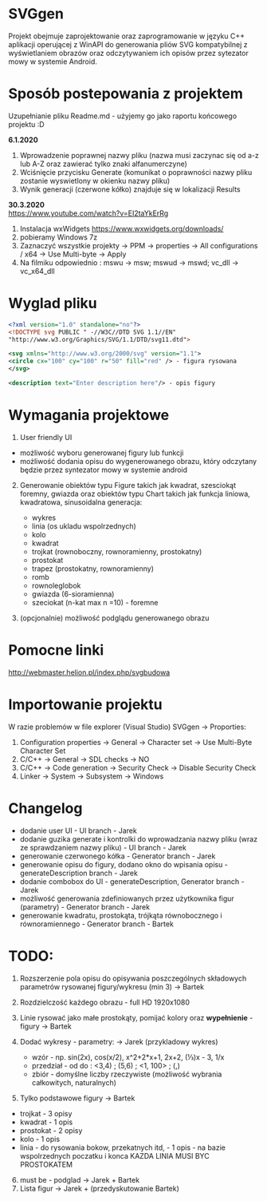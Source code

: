 # SVGgen

Projekt obejmuje zaprojektowanie oraz zaprogramowanie w języku C++ aplikacji operującej z WinAPI do generowania pliów SVG kompatybilnej z wyświetlaniem obrazów oraz odczytywaniem ich opisów przez sytezator mowy w systemie Android.

# Sposób postepowania z projektem

Uzupełnianie pliku Readme.md - użyjemy go jako raportu końcowego projektu :D

<b>6.1.2020</b>
1. Wprowadzenie poprawnej nazwy pliku (nazwa musi zaczynac się od a-z lub A-Z oraz zawierać tylko znaki alfanumerczyne)
2. Wciśnięcie przycisku Generate (komunikat o poprawności nazwy pliku zostanie wyswietlony w okienku nazwy pliku)
3. Wynik generacji (czerwone kółko) znajduje się w lokalizacji Results

<b>30.3.2020</b><br/>
https://www.youtube.com/watch?v=EI2taYkErRg
1. Instalacja wxWidgets
https://www.wxwidgets.org/downloads/
2. pobieramy Windows 7z
3. Zaznaczyć wszystkie projekty -> PPM -> properties -> All configurations / x64 -> Use Multi-byte -> Apply
4. Na filmiku odpowiednio : mswu -> msw; mswud -> mswd; vc_dll -> vc_x64_dll

# Wyglad pliku
```xml
<?xml version="1.0" standalone="no"?>
<!DOCTYPE svg PUBLIC " -//W3C//DTD SVG 1.1//EN"
"http://www.w3.org/Graphics/SVG/1.1/DTD/svg11.dtd">

<svg xmlns="http://www.w3.org/2000/svg" version="1.1">
<circle cx="100" cy="100" r="50" fill="red" /> - figura rysowana
</svg>

<description text="Enter description here"/> - opis figury
```
# Wymagania projektowe

1. User friendly UI
  - możliwość wyboru generowanej figury lub funkcji
  - możliwość dodania opisu do wygenerowanego obrazu, który odczytany będzie przez syntezator mowy w systemie android
2. Generowanie obiektów typu Figure takich jak kwadrat, szesciokąt foremny, gwiazda oraz obiektów typu Chart takich jak funkcja liniowa, kwadratowa, sinusoidalna
  generacja:
    -	wykres
    -	linia (os ukladu wspolrzednych)
    -	kolo
    -	kwadrat
    -	trojkat (rownoboczny, rownoramienny, prostokatny)
    -	prostokat 
    -	trapez (prostokatny, rownoramienny)
    -	romb
    -	rownoleglobok
    -	gwiazda (6-sioramienna)
    -	szeciokat (n-kat max n =10) - foremne

3. (opcjonalnie) możliwość podglądu generowanego obrazu

# Pomocne linki

http://webmaster.helion.pl/index.php/svgbudowa

# Importowanie projektu

W razie problemów w file explorer (Visual Studio) SVGgen -> Proporties:
  1. Configuration properties -> General -> Character set -> Use Multi-Byte Character Set
  2. C/C++ -> General -> SDL checks -> NO
  3. C/C++ -> Code generation -> Security Check -> Disable Security Check
  4. Linker -> System -> Subsystem -> Windows

# Changelog

  - dodanie user UI - UI branch - Jarek
  - dodanie guzika generate i kontrolki do wprowadzania nazwy pliku (wraz ze sprawdzaniem nazwy pliku) - UI branch - Jarek
  - generowanie czerwonego kółka - Generator branch - Jarek
  - generowanie opisu do figury, dodano okno do wpisania opisu - generateDescription branch - Jarek
  - dodanie combobox do UI - generateDescription, Generator branch - Jarek
  - możliwość generowania zdefiniowanych przez użytkownika figur (parametry) - Generator branch - Jarek
  - generowanie kwadratu, prostokąta, trójkąta równobocznego i równoramiennego - Generator branch - Bartek
  
# TODO:
1. Rozszerzenie pola opisu do opisywania poszczególnych składowych parametrów rysowanej figury/wykresu (min 3) -> Bartek
2. Rozdzielczość każdego obrazu - full HD 1920x1080
3. Linie rysować jako małe prostokąty, pomijać kolory oraz <b>wypełnienie</b> - figury -> Bartek
4. Dodać wykresy - parametry: -> Jarek (przykladowy wykres)
    - wzór - np. sin(2x), cos(x/2), x^2+2*x+1, 2x+2, (⅓)x - 3, 1/x
    - przedział - od do : <3,4) ; (5,6) ; <1, 100> ; (,)
    - zbiór - domyślne liczby rzeczywiste (możliwość wybrania całkowitych, naturalnych)

5. Tylko podstawowe figury -> Bartek
  - trojkat - 3 opisy
  - kwadrat - 1 opis
  - prostokat - 2 opisy
  - kolo - 1 opis
  - linia - do rysowania bokow, przekatnych itd, - 1 opis - na bazie wspolrzednych poczatku i konca
  KAZDA LINIA MUSI BYC PROSTOKATEM
6. must be - podglad -> Jarek + Bartek
7. Lista figur -> Jarek + (przedyskutowanie Bartek)
